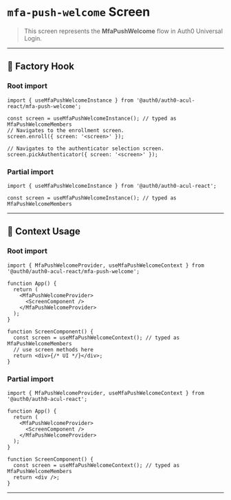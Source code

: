 # `mfa-push-welcome` Screen

> This screen represents the **MfaPushWelcome** flow in Auth0 Universal Login.

---

## 🔹 Factory Hook
### Root import
```tsx
import { useMfaPushWelcomeInstance } from '@auth0/auth0-acul-react/mfa-push-welcome';

const screen = useMfaPushWelcomeInstance(); // typed as MfaPushWelcomeMembers
// Navigates to the enrollment screen.
screen.enroll({ screen: '<screen>' });

// Navigates to the authenticator selection screen.
screen.pickAuthenticator({ screen: '<screen>' });
```

### Partial import
```tsx
import { useMfaPushWelcomeInstance } from '@auth0/auth0-acul-react';

const screen = useMfaPushWelcomeInstance(); // typed as MfaPushWelcomeMembers
```

---

## 🔹 Context Usage

### Root import
```tsx
import { MfaPushWelcomeProvider, useMfaPushWelcomeContext } from '@auth0/auth0-acul-react/mfa-push-welcome';

function App() {
  return (
    <MfaPushWelcomeProvider>
      <ScreenComponent />
    </MfaPushWelcomeProvider>
  );
}

function ScreenComponent() {
  const screen = useMfaPushWelcomeContext(); // typed as MfaPushWelcomeMembers
  // use screen methods here
  return <div>{/* UI */}</div>;
}
```


### Partial import
```tsx
import { MfaPushWelcomeProvider, useMfaPushWelcomeContext } from '@auth0/auth0-acul-react';

function App() {
  return (
    <MfaPushWelcomeProvider>
      <ScreenComponent />
    </MfaPushWelcomeProvider>
  );
}

function ScreenComponent() {
  const screen = useMfaPushWelcomeContext(); // typed as MfaPushWelcomeMembers
  return <div />;
}
```

---
